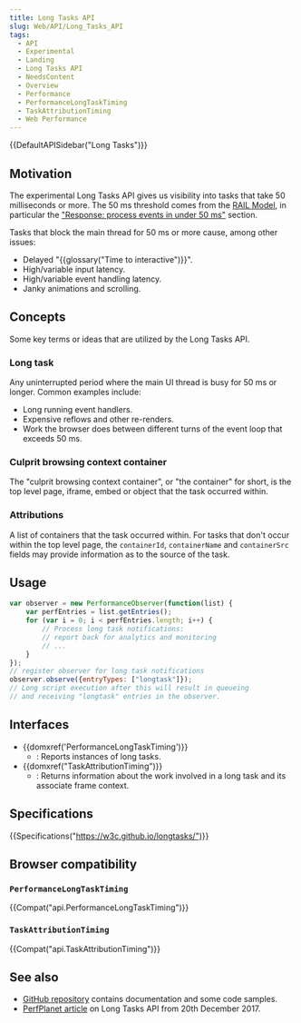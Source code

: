 ```yaml
---
title: Long Tasks API
slug: Web/API/Long_Tasks_API
tags:
  - API
  - Experimental
  - Landing
  - Long Tasks API
  - NeedsContent
  - Overview
  - Performance
  - PerformanceLongTaskTiming
  - TaskAttributionTiming
  - Web Performance
---
```

{{DefaultAPISidebar("Long Tasks")}}

## Motivation

The experimental Long Tasks API gives us visibility into tasks that take 50 milliseconds or more.
The 50 ms threshold comes from the [RAIL Model](https://web.dev/rail/), in particular the ["Response: process events in under 50 ms"](https://web.dev/rail/#response:-process-events-in-under-50ms) section.

Tasks that block the main thread for 50 ms or more cause, among other issues:

- Delayed "{{glossary("Time to interactive")}}".
- High/variable input latency.
- High/variable event handling latency.
- Janky animations and scrolling.

## Concepts

Some key terms or ideas that are utilized by the Long Tasks API.

### Long task

Any uninterrupted period where the main UI thread is busy for 50 ms or longer. Common examples include:

- Long running event handlers.
- Expensive reflows and other re-renders.
- Work the browser does between different turns of the event loop that exceeds 50 ms.

### Culprit browsing context container

The "culprit browsing context container", or "the container" for short, is the top level page, iframe, embed or object that the task occurred within.

### Attributions

A list of containers that the task occurred within. For tasks that don't occur within the top level page, the `containerId`, `containerName` and `containerSrc` fields may provide information as to the source of the task.

## Usage

```js
var observer = new PerformanceObserver(function(list) {
    var perfEntries = list.getEntries();
    for (var i = 0; i < perfEntries.length; i++) {
        // Process long task notifications:
        // report back for analytics and monitoring
        // ...
    }
});
// register observer for long task notifications
observer.observe({entryTypes: ["longtask"]});
// Long script execution after this will result in queueing
// and receiving "longtask" entries in the observer.
```

## Interfaces

- {{domxref('PerformanceLongTaskTiming')}}
  - : Reports instances of long tasks.
- {{domxref("TaskAttributionTiming")}}
  - : Returns information about the work involved in a long task and its associate frame context.

## Specifications

{{Specifications("https://w3c.github.io/longtasks/")}}

## Browser compatibility

### `PerformanceLongTaskTiming`

{{Compat("api.PerformanceLongTaskTiming")}}

### `TaskAttributionTiming`

{{Compat("api.TaskAttributionTiming")}}

## See also

- [GitHub repository](https://github.com/w3c/longtasks) contains documentation and some code samples.
- [PerfPlanet article](https://calendar.perfplanet.com/2017/tracking-cpu-with-long-tasks-api/) on Long Tasks API from 20th December 2017.
